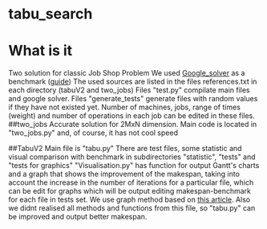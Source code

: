 # tabu_search
# What is it
Two solution for classic Job Shop Problem
We used [Google_solver](https://github.com/google/or-tools)  as a benchmark ([guide](https://developers.google.com/optimization/scheduling/job_shop))
The used sources are listed in the files references.txt in each directory (tabuV2 and two_jobs)
Files "test.py" compilate main files and google solver.
Files "generate_tests" generate files with random values if they have not existed yet. Number of machines, jobs, range of times (weight) and number of operations in each job can be edited in these files.
##two_jobs
Accurate solution for 2MxN dimension.
Main code is located in "two_jobs.py" and, of course, it has not cool speed

##TabuV2
Main file is "tabu.py"
There are test files, some statistic and visual comparison with benchmark in subdirectories "statistic", "tests" and "tests for graphics"
"Visualisation.py" has function for output Gantt's charts and a graph that shows the improvement of the makespan, taking into account the increase in the number of iterations for a particular file, which can be edit for graphs which will be output editing makespan-benchmark for each file in tests set.
We use graph method based on [this article](https://www.researchgate.net/publication/226183797_Applying_Tabu_Search_to_the_Job-Shop_Scheduling_Problem). Also we didnt realised all methods and functions from this file, so "tabu.py" can be improved and output better makespan.
